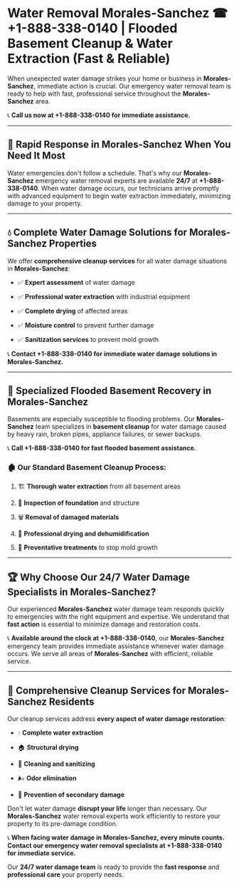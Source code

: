 # Water Removal Morales-Sanchez ☎ +1-888-338-0140 | Flooded Basement Cleanup & Water Extraction (Fast & Reliable)

When unexpected water damage strikes your home or business in **Morales-Sanchez**, immediate action is crucial. Our emergency water removal team is ready to help with fast, professional service throughout the **Morales-Sanchez** area. 

📞 **Call us now at +1-888-338-0140 for immediate assistance.**
---
## 🚀 Rapid Response in Morales-Sanchez When You Need It Most
Water emergencies don't follow a schedule. That's why our **Morales-Sanchez** emergency water removal experts are available **24/7** at **+1-888-338-0140**. When water damage occurs, our technicians arrive promptly with advanced equipment to begin water extraction immediately, minimizing damage to your property.
---
## 💧 Complete Water Damage Solutions for Morales-Sanchez Properties
We offer **comprehensive cleanup services** for all water damage situations in **Morales-Sanchez**:
- ✅ **Expert assessment** of water damage  
- ✅ **Professional water extraction** with industrial equipment  
- ✅ **Complete drying** of affected areas  
- ✅ **Moisture control** to prevent further damage  
- ✅ **Sanitization services** to prevent mold growth  
📞 **Contact +1-888-338-0140 for immediate water damage solutions in Morales-Sanchez.**
---
## 🌊 Specialized Flooded Basement Recovery in Morales-Sanchez
Basements are especially susceptible to flooding problems. Our **Morales-Sanchez** team specializes in **basement cleanup** for water damage caused by heavy rain, broken pipes, appliance failures, or sewer backups. 
📞 **Call +1-888-338-0140 for fast flooded basement assistance.**
### 🏚️ Our Standard Basement Cleanup Process:
1. 🏗️ **Thorough water extraction** from all basement areas  
2. 🔎 **Inspection of foundation** and structure  
3. 🗑️ **Removal of damaged materials**  
4. 💨 **Professional drying and dehumidification**  
5. 🚫 **Preventative treatments** to stop mold growth  
---
## 🏆 Why Choose Our 24/7 Water Damage Specialists in Morales-Sanchez?
Our experienced **Morales-Sanchez** water damage team responds quickly to emergencies with the right equipment and expertise. We understand that **fast action** is essential to minimize damage and restoration costs.
📞 **Available around the clock at +1-888-338-0140**, our **Morales-Sanchez** emergency team provides immediate assistance whenever water damage occurs. We serve all areas of **Morales-Sanchez** with efficient, reliable service.
---
## 🧹 Comprehensive Cleanup Services for Morales-Sanchez Residents
Our cleanup services address **every aspect of water damage restoration**:
- 💧 **Complete water extraction**  
- 🏠 **Structural drying**  
- 🧼 **Cleaning and sanitizing**  
- 🌬️ **Odor elimination**  
- 🚫 **Prevention of secondary damage**  
Don't let water damage **disrupt your life** longer than necessary. Our **Morales-Sanchez** water removal experts work efficiently to restore your property to its pre-damage condition.
📞 **When facing water damage in Morales-Sanchez, every minute counts. Contact our emergency water removal specialists at +1-888-338-0140 for immediate service.**
Our **24/7 water damage team** is ready to provide the **fast response** and **professional care** your property needs.
